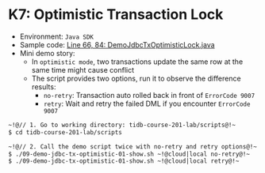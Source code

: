 # K7: Optimistic Transaction Lock
+ Environment: `Java SDK`
+ Sample code:
[Line 66, 84: DemoJdbcTxOptimisticLock.java](https://github.com/pingcap/tidb-course-201-lab/blob/master/scripts/DemoJdbcTxOptimisticLock.java)
+ Mini demo story:
  + In `optimistic mode`, two transactions update the same row at the same time might cause conflict
  + The script provides two options, run it to observe the difference results: 
    + `no-retry`: Transaction auto rolled back in front of `ErrorCode 9007` 
    + `retry`: Wait and retry the failed DML if you encounter `ErrorCode 9007` 
```8
~!@// 1. Go to working directory: tidb-course-201-lab/scripts@!~
$ cd tidb-course-201-lab/scripts

~!@// 2. Call the demo script twice with no-retry and retry options@!~
$ ./09-demo-jdbc-tx-optimistic-01-show.sh ~!@cloud|local no-retry@!~
$ ./09-demo-jdbc-tx-optimistic-01-show.sh ~!@cloud|local retry@!~

```